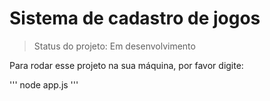 <h1> Sistema de cadastro de jogos </h1>

> Status do projeto: Em desenvolvimento

Para rodar esse projeto na sua máquina, por favor digite:


'''
node app.js
'''
